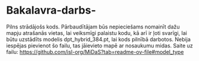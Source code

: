 ﻿# Bakalavra-darbs-
Pilns strādājošs kods. Pārbaudītājam būs nepieciešams nomainīt dažu mapju atrašanās vietas, lai veiksmīgi palaistu kodu, kā arī ir ļoti svarīgi, lai būtu uzstādīts modelis dpt_hybrid_384.pt, lai kods pilnībā darbotos. Nebija iespējas pievienot šo failu, tas jāievieto mapē ar nosaukumu midas. Saite uz failu: https://github.com/isl-org/MiDaS?tab=readme-ov-file#model_type
